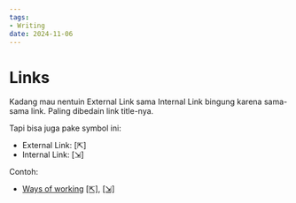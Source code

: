 ```yaml
---
tags:
- Writing
date: 2024-11-06
---
```


# Links

Kadang mau nentuin External Link sama Internal Link bingung karena sama-sama link. Paling dibedain link title-nya.

Tapi bisa juga pake symbol ini:
- External Link: \[⇱\]
- Internal Link: \[⇲\]

Contoh:
- <ins>Ways of working</ins> [\[⇱\]](https://github.com/joelparkerhenderson/ways-of-working), [\[⇲\]](/Work/Work%20—%20Ways%20of%20working.md)

